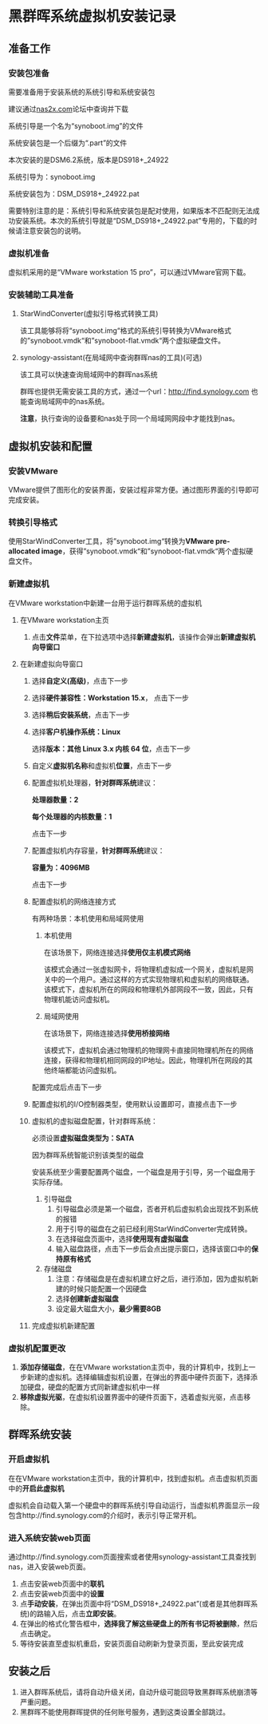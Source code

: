 # 黑群晖系统虚拟机安装记录

## 准备工作

### 安装包准备

需要准备用于安装系统的系统引导和系统安装包

建议通过[nas2x.com](https://www.nas2x.com/)论坛中查询并下载

系统引导是一个名为“synoboot.img”的文件

系统安装包是一个后缀为“.part”的文件



本次安装的是DSM6.2系统，版本是DS918+_24922

系统引导为：synoboot.img

系统安装包为：DSM_DS918+_24922.pat



需要特别注意的是：系统引导和系统安装包是配对使用，如果版本不匹配则无法成功安装系统。本次的系统引导就是“DSM_DS918+_24922.pat”专用的，下载的时候请注意安装包的说明。

### 虚拟机准备

虚拟机采用的是“VMware workstation 15 pro”，可以通过VMware官网下载。

### 安装辅助工具准备

1. StarWindConverter(虚拟引导格式转换工具)

   该工具能够将将“synoboot.img“格式的系统引导转换为VMware格式的”synoboot.vmdk“和”synoboot-flat.vmdk“两个虚拟硬盘文件。

2. synology-assistant(在局域网中查询群晖nas的工具)(可选)

   该工具可以快速查询局域网中的群晖nas系统

   群晖也提供无需安装工具的方式，通过一个url：http://find.synology.com 也能查询局域网中的nas系统。

   **注意**，执行查询的设备要和nas处于同一个局域网网段中才能找到nas。

## 虚拟机安装和配置

### 安装VMware

VMware提供了图形化的安装界面，安装过程非常方便。通过图形界面的引导即可完成安装。

### 转换引导格式

使用StarWindConverter工具，将”synoboot.img“转换为**VMware pre-allocated image**，获得”synoboot.vmdk“和”synoboot-flat.vmdk“两个虚拟硬盘文件。

### 新建虚拟机

在VMware workstation中新建一台用于运行群晖系统的虚拟机

1. 在VMware workstation主页

   1. 点击**文件**菜单，在下拉选项中选择**新建虚拟机**，该操作会弹出**新建虚拟机向导窗口**

2. 在新建虚拟向导窗口

   1. 选择**自定义(高级)**，点击下一步

   2. 选择**硬件兼容性：Workstation 15.x**， 点击下一步

   3. 选择**稍后安装系统**，点击下一步

   4. 选择**客户机操作系统：Linux**

      选择**版本：其他 Linux 3.x 内核 64 位**，点击下一步

   5. 自定义**虚拟机名称**和虚拟机**位置**，点击下一步

   6. 配置虚拟机处理器，**针对群晖系统**建议：

      **处理器数量：2**

      **每个处理器的内核数量：1**

      点击下一步

   7. 配置虚拟机内存容量，**针对群晖系统**建议：

      **容量为：4096MB**

      点击下一步

   8. 配置虚拟机的网络连接方式

      有两种场景：本机使用和局域网使用

      1. 本机使用

         在该场景下，网络连接选择**使用仅主机模式网络**

         该模式会通过一张虚拟网卡，将物理机虚拟成一个网关，虚拟机是网关中的一个用户。通过这样的方式实现物理机和虚拟机的网络联通。该模式下，虚拟机所在的网段和物理机外部网段不一致，因此，只有物理机能访问虚拟机。

      2. 局域网使用

         在该场景下，网络连接选择**使用桥接网络**

         该模式下，虚拟机会通过物理机的物理网卡直接同物理机所在的网络连接，获得和物理机相同网段的IP地址。因此，物理机所在网段的其他终端都能访问虚拟机。

      配置完成后点击下一步

   9. 配置虚拟机的I/O控制器类型，使用默认设置即可，直接点击下一步

   10. 虚拟机的虚拟磁盘配置，针对群晖系统：

       必须设置**虚拟磁盘类型为：SATA**

       因为群晖系统智能识别该类型的磁盘

       安装系统至少需要配置两个磁盘，一个磁盘是用于引导，另一个磁盘用于实际存储。

       1. 引导磁盘
          1. 引导磁盘必须是第一个磁盘，否者开机后虚拟机会出现找不到系统的报错
          2. 用于引导的磁盘在之前已经利用StarWindConverter完成转换。
          3. 在选择磁盘页面中，选择**使用现有虚拟磁盘**
          4. 输入磁盘路径，点击下一步后会点出提示窗口，选择该窗口中的**保持原有格式**
       2. 存储磁盘
          1. 注意：存储磁盘是在虚拟机建立好之后，进行添加，因为虚拟机新建的时候只能配置一个因硬盘
          2. 选择**创建新虚拟磁盘**
          3. 设定最大磁盘大小，**最少需要8GB**
       
   11. 完成虚拟机新建配置

### 虚拟机配置更改

1. **添加存储磁盘**，在在VMware workstation主页中，我的计算机中，找到上一步新建的虚拟机。选择编辑虚拟机设置，在弹出的界面中硬件页面下，选择添加硬盘，硬盘的配置方式同新建虚拟机中一样
2. **移除虚拟光驱**，在虚拟机设置界面中的硬件页面下，选着虚拟光驱，点击移除。

## 群晖系统安装

### 开启虚拟机

在在VMware workstation主页中，我的计算机中，找到虚拟机。点击虚拟机页面中的**开启此虚拟机**

虚拟机会自动载入第一个硬盘中的群晖系统引导自动运行，当虚拟机界面显示一段包含http://find.synology.com的介绍时，表示引导正常开机。

### 进入系统安装web页面

通过http://find.synology.com页面搜索或者使用synology-assistant工具查找到nas，进入安装web页面。

1. 点击安装web页面中的**联机**
2. 点击安装web页面中的**设置**
3. 点**手动安装**，在弹出页面中将“DSM_DS918+_24922.pat”(或者是其他群晖系统)的路输入后，点击**立即安装**。
4. 在弹出的格式化警告框中，**选择我了解这些硬盘上的所有书记将被删除**，然后点击确定。
5. 等待安装直至虚拟机重启，安装页面自动刷新为登录页面，至此安装完成

## 安装之后

1. 进入群晖系统后，请将自动升级关闭，自动升级可能回导致黑群晖系统崩溃等严重问题。
2. 黑群晖不能使用群晖提供的任何账号服务，遇到这类设置全部跳过。



​       

​       

​       

​       

